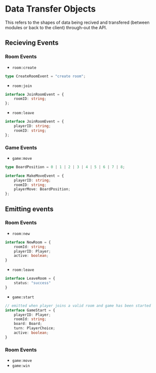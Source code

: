 # Data Transfer Objects

This refers to the shapes of data being recived and transfered (between modules or back to the client) through-out the API.

## Recieving Events

### Room Events

- `room:create`

```typescript
type CreateRoomEvent = "create room";
```

- `room:join`

```typescript
interface JoinRoomEvent = {
	roomID: string;
};
```

- `room:leave`

```typescript
interface JoinRoomEvent = {
	playerID: string;
	roomID: string;
};
```

### Game Events

- `game:move`

```typescript
type BoardPosition = 0 | 1 | 2 | 3 | 4 | 5 | 6 | 7 | 8;

interface MakeMoveEvent = {
	playerID: string;
	roomID: string;
	playerMove: BoardPosition;
};
```

## Emitting events

### Room Events

- `room:new`

```typescript
interface NewRoom = {
	roomId: string;
	playerID: Player;
	active: boolean;
}
```

- `room:leave`

```typescript
interface LeaveRoom = {
	status: "success"
}
```

- `game:start`

```typescript
// emitted when player joins a valid room and game has been started
interface GameStart = {
	playerID: Player;
	roomId: string;
	board: Board;
	turn: PlayerChoice;
	active: boolean;
}
```

### Room Events

- `game:move`
- `game:win`
